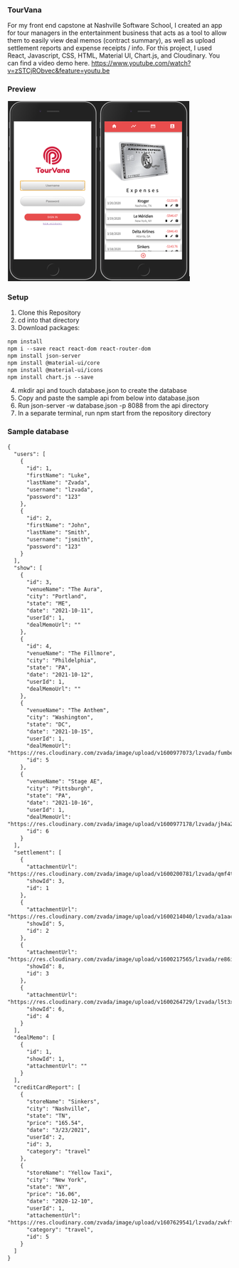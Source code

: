 ### TourVana
For my front end capstone at Nashville Software School, I created an app for tour managers in the entertainment business that acts as a tool to allow them to easily view deal memos (contract summary), as well as upload settlement reports and expense receipts / info. For this project, I used React, Javascript, CSS, HTML,
Material UI, Chart.js, and Cloudinary. You can find a video demo here. https://www.youtube.com/watch?v=zSTCjRObvec&feature=youtu.be

### Preview
![Screenshot](TourvanaPreview.png)

### Setup
1. Clone this Repository 
2. cd into that directory 
3. Download packages: 
```
npm install
npm i --save react react-dom react-router-dom
npm install json-server
npm install @material-ui/core
npm install @material-ui/icons
npm install chart.js --save
```
4. mkdir api and touch database.json to create the database
5. Copy and paste the sample api from below into database.json 
6. Run json-server -w database.json -p 8088 from the api directory
7. In a separate terminal, run npm start from the repository directory


### Sample database
```
{
  "users": [
    {
      "id": 1,
      "firstName": "Luke",
      "lastName": "Zvada",
      "username": "lzvada",
      "password": "123"
    },
    {
      "id": 2,
      "firstName": "John",
      "lastName": "Smith",
      "username": "jsmith",
      "password": "123"
    }
  ],
  "show": [
    {
      "id": 3,
      "venueName": "The Aura",
      "city": "Portland",
      "state": "ME",
      "date": "2021-10-11",
      "userId": 1,
      "dealMemoUrl": ""
    },
    {
      "id": 4,
      "venueName": "The Fillmore",
      "city": "Phildelphia",
      "state": "PA",
      "date": "2021-10-12",
      "userId": 1,
      "dealMemoUrl": ""
    },
    {
      "venueName": "The Anthem",
      "city": "Washington",
      "state": "DC",
      "date": "2021-10-15",
      "userId": 1,
      "dealMemoUrl": "https://res.cloudinary.com/zvada/image/upload/v1600977073/lzvada/fumbesgm0idt720gd5qh.png",
      "id": 5
    },
    {
      "venueName": "Stage AE",
      "city": "Pittsburgh",
      "state": "PA",
      "date": "2021-10-16",
      "userId": 1,
      "dealMemoUrl": "https://res.cloudinary.com/zvada/image/upload/v1600977178/lzvada/jh4a2zcr9n18j12lxftq.png",
      "id": 6
    }
  ],
  "settlement": [
    {
      "attachmentUrl": "https://res.cloudinary.com/zvada/image/upload/v1600200781/lzvada/qmf4tsuuxrkqugy4kjoq.jpg",
      "showId": 3,
      "id": 1
    },
    {
      "attachmentUrl": "https://res.cloudinary.com/zvada/image/upload/v1600214040/lzvada/a1aacamg0xnroaakbigy.png",
      "showId": 5,
      "id": 2
    },
    {
      "attachmentUrl": "https://res.cloudinary.com/zvada/image/upload/v1600217565/lzvada/re86iuie48zxs1a4hgxz.png",
      "showId": 8,
      "id": 3
    },
    {
      "attachmentUrl": "https://res.cloudinary.com/zvada/image/upload/v1600264729/lzvada/l5t3xp0myfodx0zmoz8z.png",
      "showId": 6,
      "id": 4
    }
  ],
  "dealMemo": [
    {
      "id": 1,
      "showId": 1,
      "attachmentUrl": ""
    }
  ],
  "creditCardReport": [
    {
      "storeName": "Sinkers",
      "city": "Nashville",
      "state": "TN",
      "price": "165.54",
      "date": "3/23/2021",
      "userId": 2,
      "id": 3,
      "category": "travel"
    },
    {
      "storeName": "Yellow Taxi",
      "city": "New York",
      "state": "NY",
      "price": "16.06",
      "date": "2020-12-10",
      "userId": 1,
      "attachementUrl": "https://res.cloudinary.com/zvada/image/upload/v1607629541/lzvada/zwkffpjl3xnnw5x1dxme.png",
      "category": "travel",
      "id": 5
    }
  ]
}
```

